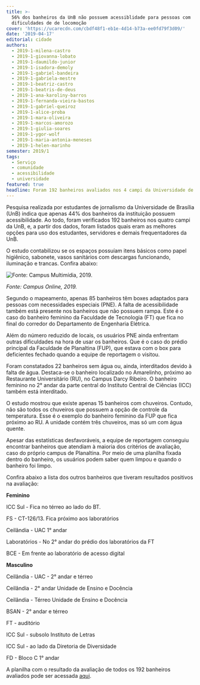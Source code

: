 ```yaml
---
title: >-
  56% dos banheiros da UnB não possuem acessiblidade para pessoas com
  dificuldades de de locomoção
cover: 'https://ucarecdn.com/cbdf48f1-eb1e-4d14-b73a-ee0fd79f3d09/'
date: '2019-04-17'
editorial: cidade
authors:
  - 2019-1-milena-castro
  - 2019-1-giovanna-lobato
  - 2019-1-daumildo-junior
  - 2019-1-isadora-demoly
  - 2019-1-gabriel-bandeira
  - 2019-1-gabriela-mestre
  - 2019-1-beatriz-castro
  - 2019-1-beatris-de-deus
  - 2019-1-ana-karoliny-barros
  - 2019-1-fernanda-vieira-bastos
  - 2019-1-gabriel-queiroz
  - 2019-1-alice-proba
  - 2019-1-mara-oliveira
  - 2019-1-marcos-amorozo
  - 2019-1-giulia-soares
  - 2019-1-ygor-wolf
  - 2019-1-maria-antonia-meneses
  - 2019-1-helen-marinho
semester: 2019/1
tags:
  - Serviço
  - comunidade
  - acessibilidade
  - universidade
featured: true
headline: Foram 192 banheiros avaliados nos 4 campi da Universidade de Brasília
---
```

Pesquisa realizada por estudantes de jornalismo da Universidade de Brasília (UnB) indica que apenas 44% dos banheiros da instituição possuem acessibilidade. Ao todo, foram verificados 192 banheiros nos quatro campi da UnB, e, a partir dos dados, foram listados quais eram as melhores opções para uso dos estudantes, servidores e demais frequentadores da UnB. 

O estudo contabilizou se os espaços possuíam itens básicos como papel higiênico, sabonete, vasos sanitários com descargas funcionando, iluminação e trancas. Confira abaixo:

![](https://ucarecdn.com/e58323bf-9a1f-4906-a362-06c21446ec71/ "Fonte: Campus Multimídia, 2019.")

_Fonte: Campus Online, 2019._

Segundo o mapeamento, apenas 85 banheiros têm boxes adaptados para pessoas com necessidades especiais (PNE). A falta de acessibilidade também está presente nos banheiros que não possuem rampa. Este é o caso do banheiro feminino da Faculdade de Tecnologia (FT) que fica no final do corredor do Departamento de Engenharia Elétrica.

Além do número reduzido de locais, os usuários PNE ainda enfrentam outras dificuldades na hora de usar os banheiros. Que é o caso do prédio principal da Faculdade de Planaltina (FUP), que estava com o box para deficientes fechado quando a equipe de reportagem o visitou.  

Foram constatados 22 banheiros sem água ou, ainda, interditados devido à falta de água. Destaca-se o banheiro localizado no Amarelinho, próximo ao Restaurante Universitário (RU), no Campus Darcy Ribeiro. O banheiro feminino no 2° andar da parte central do Instituto Central de Ciências (ICC) também está interditado.

O estudo mostrou que existe apenas 15 banheiros com chuveiros. Contudo, não são todos os chuveiros que possuem a opção de controle da temperatura. Esse é o exemplo do banheiro feminino da FUP que fica próximo ao RU. A unidade contém três chuveiros, mas só um com água quente. 

Apesar das estatísticas desfavoráveis, a equipe de reportagem conseguiu encontrar banheiros que atendiam à maioria dos critérios de avaliação, caso do próprio campus de Planaltina. Por meio de uma planilha fixada dentro do banheiro, os usuários podem saber quem limpou e quando o banheiro foi limpo. 

Confira abaixo a lista dos outros banheiros que tiveram resultados positivos na avaliação:

**Feminino**

ICC Sul - Fica no térreo ao lado do BT.

FS - CT-126/13. Fica próximo aos laboratórios

Ceilândia - UAC  1° andar 

Laboratórios - No 2° andar do prédio dos laboratórios da FT

BCE - Em frente ao laboratório de acesso digital

**Masculino** 

Ceilândia - UAC - 2° andar e térreo

Ceilândia - 2° andar Unidade de Ensino e Docência

Ceilândia - Térreo Unidade de Ensino e Docência

BSAN - 2° andar e térreo

FT - auditório

ICC Sul - subsolo Instituto de Letras

ICC Sul - ao lado da Diretoria de Diversidade

FD - Bloco C 1° andar

A planilha com o resultado da avaliação de todos os 192 banheiros avaliados pode ser acessada [aqui](https://drive.google.com/open?id=1wmc-Jo-niZoocb9nbgXaZCa9XjPncaZNoLL5zO4Qg3A).
